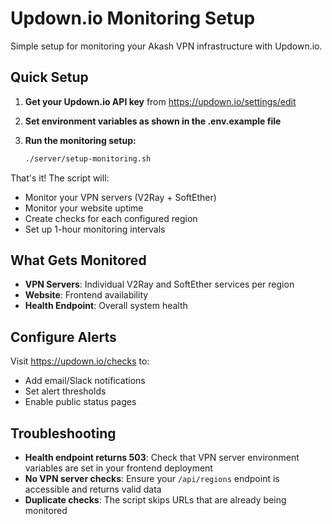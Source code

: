 # Updown.io Monitoring Setup

Simple setup for monitoring your Akash VPN infrastructure with Updown.io.

## Quick Setup

1. **Get your Updown.io API key** from https://updown.io/settings/edit

2. **Set environment variables as shown in the .env.example file**


3. **Run the monitoring setup:**
   ```bash
   ./server/setup-monitoring.sh
   ```

That's it! The script will:
- Monitor your VPN servers (V2Ray + SoftEther)
- Monitor your website uptime
- Create checks for each configured region
- Set up 1-hour monitoring intervals

## What Gets Monitored

- **VPN Servers**: Individual V2Ray and SoftEther services per region
- **Website**: Frontend availability
- **Health Endpoint**: Overall system health

## Configure Alerts

Visit https://updown.io/checks to:
- Add email/Slack notifications
- Set alert thresholds
- Enable public status pages

## Troubleshooting

- **Health endpoint returns 503**: Check that VPN server environment variables are set in your frontend deployment
- **No VPN server checks**: Ensure your `/api/regions` endpoint is accessible and returns valid data
- **Duplicate checks**: The script skips URLs that are already being monitored